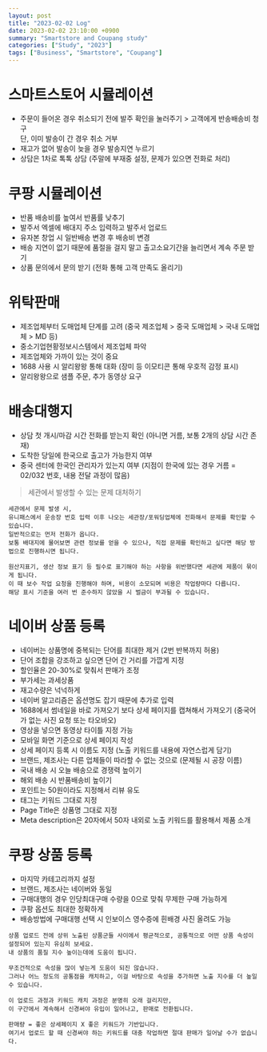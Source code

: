 ```yaml
---
layout: post
title: "2023-02-02 Log"
date: 2023-02-02 23:10:00 +0900
summary: "Smartstore and Coupang study"
categories: ["Study", "2023"]
tags: ["Business", "Smartstore", "Coupang"]
---
```


# 스마트스토어 시뮬레이션
- 주문이 들어온 경우 취소되기 전에 발주 확인을 눌러주기 > 고객에게 반송배송비 청구   
  단, 이미 발송이 간 경우 취소 거부
- 재고가 없어 발송이 늦을 경우 발송지연 누르기
- 상담은 1차로 톡톡 상담 (주말에 부재중 설정, 문제가 있으면 전화로 처리)

# 쿠팡 시뮬레이션
- 반품 배송비를 높여서 반품률 낮추기
- 발주서 엑셀에 배대지 주소 입력하고 발주서 업로드
- 유자본 창업 시 일반배송 변경 후 배송비 변경
- 배송 지연이 없기 때문에 품절을 걸지 말고 출고소요기간을 늘리면서 계속 주문 받기
- 상품 문의에서 문의 받기 (전화 통해 고객 만족도 올리기)

# 위탁판매
- 제조업체부터 도매업체 단계를 고려 (중국 제조업체 > 중국 도매업체 > 국내 도매업체 > MD 등)
- 중소기업현황정보시스템에서 제조업체 파악
- 제조업체와 가까이 있는 것이 중요
- 1688 사용 시 알리왕왕 통해 대화 (장미 등 이모티콘 통해 우호적 감정 표시)
- 알리왕왕으로 샘플 주문, 추가 동영상 요구

# 배송대행지
- 상담 첫 개시/마감 시간 전화를 받는지 확인 (아니면 거름, 보통 2개의 상담 시간 존재)
- 도착한 당일에 한국으로 출고가 가능한지 여부
- 중국 센터에 한국인 관리자가 있는지 여부 (지점이 한국에 있는 경우 거름 = 02/032 번호, 내용 전달 과정이 많음)

> 세관에서 발생할 수 있는 문제 대처하기

```
세관에서 문제 발생 시,
유니패스에서 운송장 번호 입력 이후 나오는 세관장/포워딩업체에 전화해서 문제를 확인할 수 있습니다.
일반적으로는 먼저 전화가 옵니다.
보통 배대지에 물어보면 관련 정보를 얻을 수 있으나, 직접 문제를 확인하고 싶다면 해당 방법으로 진행하시면 됩니다.

원산지표기, 생산 정보 표기 등 필수로 표기해야 하는 사항을 위반했다면 세관에 제품이 묶이게 됩니다.
이 때 보수 작업 요청을 진행해야 하며, 비용이 소모되며 비용은 작업량마다 다릅니다.
해당 표시 기준을 여러 번 준수하지 않았을 시 벌금이 부과될 수 있습니다.
```

# 네이버 상품 등록
- 네이버는 상품명에 중복되는 단어를 최대한 제거 (2번 반복까지 허용)
- 단어 조합을 강조하고 싶으면 단어 간 거리를 가깝게 지정
- 할인율은 20-30%로 맞춰서 판매가 조정
- 부가세는 과세상품
- 재고수량은 넉넉하게
- 네이버 알고리즘은 옵션명도 잡기 때문에 추가로 입력
- 1688에서 썸네일을 바로 가져오기 보다 상세 페이지를 캡쳐해서 가져오기 (중국어가 없는 사진 요청 또는 타오바오)
- 영상을 넣으면 동영상 타이틀 지정 가능
- 모바일 화면 기준으로 상세 페이지 작성
- 상세 페이지 등록 시 이름도 지정 (노출 키워드를 내용에 자연스럽게 담기)
- 브랜드, 제조사는 다른 업체들이 따라할 수 없는 것으로 (문제될 시 공장 이름)
- 국내 배송 시 오늘 배송으로 경쟁력 높이기
- 해외 배송 시 반품배송비 높이기
- 포인트는 50원이라도 지정해서 리뷰 유도
- 태그는 키워드 그대로 지정
- Page Title은 상품명 그대로 지정
- Meta description은 20자에서 50자 내외로 노출 키워드를 활용해서 제품 소개

# 쿠팡 상품 등록
- 마지막 카테고리까지 설정
- 브랜드, 제조사는 네이버와 동일
- 구매대행의 경우 인당최대구매 수량을 0으로 맞춰 무제한 구매 가능하게
- 쿠팡 옵션도 최대한 정확하게
- 배송방법에 구매대행 선택 시 인보이스 영수증에 흰배경 사진 올려도 가능

```
상품 업로드 전에 상위 노출된 상품군들 사이에서 평균적으로, 공통적으로 어떤 상품 속성이 설정되어 있는지 유심히 보세요.
내 상품의 품질 지수 높이는데에 도움이 됩니다.

무조건적으로 속성을 많이 넣는게 도움이 되진 않습니다.
그러나 어느 정도의 공통점을 캐치하고, 이걸 바탕으로 속성을 추가하면 노출 지수를 더 높일 수 있습니다.

이 업로드 과정과 키워드 캐치 과정은 분명히 오래 걸리지만,
이 구간에서 계속해서 신경써야 유입이 일어나고, 판매로 전환됩니다.

판매량 = 좋은 상세페이지 X 좋은 키워드가 기반입니다.
여기서 업로드 할 때 신경써야 하는 키워드를 대충 작업하면 절대 판매가 일어날 수가 없습니다.
```
